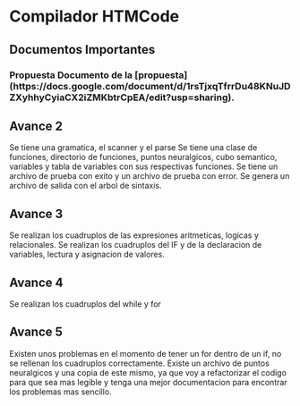 <h1> Compilador HTMCode</h1>
<h2> Documentos Importantes </h2>
<h3> Propuesta </ h3>
Documento de la [propuesta](https://docs.google.com/document/d/1rsTjxqTfrrDu48KNuJDZXyhhyCyiaCX2iZMKbtrCpEA/edit?usp=sharing).


<h2> Avance 2 </h2>
Se tiene una gramatica, el scanner y el parse
Se tiene una clase de funciones, directorio de funciones, puntos neuralgicos, cubo semantico, variables y tabla de variables con sus respectivas funciones.
Se tiene un archivo de prueba con exito y un archivo de prueba con error.
Se genera un archivo de salida con el arbol de sintaxis.

<h2> Avance 3 </h2>
Se realizan los cuadruplos de las expresiones aritmeticas, logicas y relacionales.
Se realizan los cuadruplos del IF y de la declaracion de variables, lectura y asignacion de valores.

<h2> Avance 4 </h2>
Se realizan los cuadruplos del while y for

<h2> Avance 5 </h2>
Existen unos problemas en el momento de tener un for dentro de un if, no se rellenan los cuadruplos correctamente.
Existe un archivo de puntos neuralgicos y una copia de este mismo, ya que voy a refactorizar el codigo para que sea mas legible  y tenga una mejor documentacion para encontrar los problemas mas sencillo.

